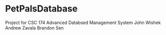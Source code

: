 # PetPalsDatabase
Project for CSC 174 Advanced Databsed Management System
John Wishek
Andrew Zavala
Brandon Sen
